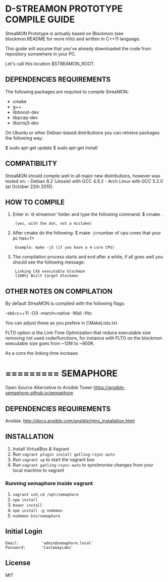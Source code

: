 D-STREAMON PROTOTYPE COMPILE GUIDE
================================

StreaMON Prototype is actually based on Blockmon (see blockmon.README for more info)
and written in C++11 language.

This guide will assume that you've already downloaded the code from repository
somewhere in your PC.

Let's call this location $STREAMON_ROOT.

DEPENDENCIES REQUIREMENTS
-------------------------

The following packages are required to compile StreaMON:

- cmake
- g++
- libboost-dev
- libpcap-dev
- libzmq3-dev

On Ubuntu or other Debian-based distributions you can retreive packages the following way:

$ sudo apt-get update
$ sudo apt-get install <pkgs>

COMPATIBILITY
-------------
StreaMON should compile well in all major new distributions, however was tested on:
    - Debian 8.2 (Jessie) with GCC 4.9.2
    - Arch Linux with GCC 5.2.0 (at October 22th 2015).

HOW TO COMPILE
--------------

1) Enter in 'd-streamon' folder and type the following command:
        $ cmake .
       
        (yes, with the dot, not a mistake)

2) After cmake do the following:
        $ make -j<number of cpu cores that your pc has+1>

        Example: make -j5 (if you have a 4-core CPU)

3) The compilation process starts and end after a while, if all goes well you should see the following message:

        Linking CXX executable blockmon
        [100%] Built target blockmon


OTHER NOTES ON COMPILATION
--------------------------

By default StreaMON is compiled with the following flags:

-std=c++11 -O3 -march=native -Wall -flto

You can adjust these as you prefere in CMakeLists.txt.

FLTO option is the Link-Time Optimization that reduce executable size removing not used code/functions, 
for instance with FLTO on the blockmon executable size goes from ~12M to ~900K.

As a cons the linking time increase.

=========
SEMAPHORE
=========

Open Source Alternative to Ansible Tower https://ansible-semaphore.github.io/semaphore

DEPENDENCIES REQUIREMENTS
-------------------------

Ansible: http://docs.ansible.com/ansible/intro_installation.html

INSTALLATION
------------

1. Install VirtualBox & Vagrant
2. Run `vagrant plugin install gatling-rsync-auto`
3. Run `vagrant up` to start the vagrant box
4. Run `vagrant gatling-rsync-auto` to synchronise changes from your local machine to vagrant

### Running semaphore inside vagrant

1. `vagrant ssh`, `cd /opt/semaphore`
2. `npm install`
3. `bower install`
4. `npm install -g nodemon`
5. `nodemon bin/semaphore`

## Initial Login

```
Email:			'admin@semaphore.local'
Password:		'CastawayLabs'
```

## License

MIT
